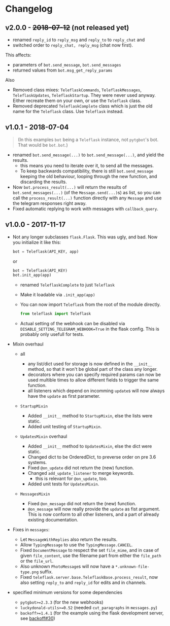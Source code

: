 # Changelog
## v2.0.0 - ~~2018-07-12~~ (not released yet)
- renamed `reply_id` to `reply_msg` and `reply_to` to `reply_chat` and
- switched order to `reply_chat, reply_msg` (chat now first).

This affects:

- parameters of `bot.send_message`, `bot.send_messages`
- returned values from `bot.msg_get_reply_params`

Also

- Removed class mixes: `TeleflaskCommands`, `TeleflaskMessages`, `TeleflaskUpdates`, `TeleflaskStartup`. They were never used anyway.
    Either recreate them on your own, or use the `Teleflask` class.
- Removed deprecated `TeleflaskComplete` class which is just the old name for the `Teleflask` class.
    Use `Teleflask` instead.

## v1.0.1 - 2018-07-04
> (In this examples `bot` being a `Teleflask` instance, not `pytgbot`'s bot. That would be `bot.bot`.)

- renamed `bot.send_message(...)` to `bot.send_message(...)`, and yield the results.
    - this means you need to iterate over it, to send all the messages.
    - To keep backwards compatibility, there is still `bot.send_message` keeping the old behaviour, looping through the new function, and discarding the results.
- Now `bot.process_result(...)` will return the results of `bot.send_messages(...)` (of the `Message.send(...)`s) as list,
  so you can call the `process_result(...)` function directly with any `Message` and use the telegram responses right away.
- Fixed automatic replying to work with messages with `callback_query`.


## v1.0.0 - 2017-11-17
- Not any longer subclasses `flask.Flask`. This was ugly, and bad.
    Now you initialize it like this:
    ```python    
    bot = Teleflask(API_KEY, app)
    ```
    or 
    ```python
    bot = Teleflask(API_KEY)
    bot.init_app(app)
    ```
    - renamed `TeleflaskComplete` to just `Teleflask`
    - Make it loadable via `.init_app(app)`
    
    - You can now import `Teleflask` from the root of the module directly.
        ```python
        from teleflask import Teleflask
        ```
    - Actual setting of the webhook can be disabled via `DISABLE_SETTING_TELEGRAM_WEBHOOK=True` in the flask config.
      This is probably only usefull for tests.

- Mixin overhaul
    - all
        - any list/dict used for storage is now defined in the `__init__` method, so that it won't be global part of the class any longer.
        - decorators where you can specify required params can now be used multible times to allow different fields to trigger the same function.
        - all listeners which depend on incomming `update`s will now always have the `update` as first parameter.

    - `StartupMixin`
        - Added `__init__` method to `StartupMixin`, else the lists were static.
        - Added unit testing of `StartupMixin`.

    - `UpdatesMixin` overhaul
        - Added `__init__` method to `UpdatesMixin`, else the dict were static.
        - Changed dict to be OrderedDict, to preverse order on pre 3.6 systems.
        - Fixed `@on_update` did not return the (new) function.
        - Changed `add_update_listener` to merge keywords.
            - this is relevant for `@on_update`, too.
        - Added unit tests for `UpdatesMixin`.
    - `MessagesMixin`
        - Fixed `@on_message` did not return the (new) function.
        - `@on_message` will now really provide the `update` as fist argument.
            This is now conform to all other listeners, and a part of already existing documentation.

- Fixes in `messages`:
    - Let `MessageWithReplies` also return the results.
    - Allow `TypingMessage` to use the `TypingMessage.CANCEL`.
    - Fixed `DocumentMessage` to respect the set `file_mime`, and in case of given `file_content`, use the filename part from either the `file_path` or the `file_url`.
    - Also unknown `PhotoMessage`s will now have a `*.unknown-file-type.png` suffix.
    - Fixed `teleflask.server.base.TeleflaskBase.process_result`, now also setting `reply_to` and `reply_id` for edits and in channels.

- specified minimum versions for some dependencies
    - `pytgbot>=2.3.3` (for the new webhooks)
    - `luckydonald-utils>=0.52` (needed `cut_paragraphs` in `messages.py`)
    - `backoff>=1.4.1` (for the example using the flask development server, see [backoff#30](https://github.com/litl/backoff/issues/30))
        
